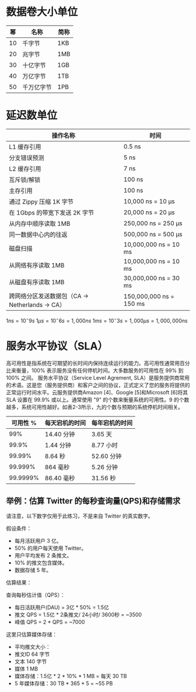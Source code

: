 # 数据卷大小单位

| 幂   | 名称       | 简称 |
| ---- | ---------- | ---- |
| 10   | 千字节     | 1KB  |
| 20   | 兆字节     | 1MB  |
| 30   | 十亿字节   | 1GB  |
| 40   | 万亿字节   | 1TB  |
| 50   | 千万亿字节 | 1PB  |

# 延迟数单位

| 操作名称                                        | 时间                    |
| ----------------------------------------------- | ----------------------- |
| L1 缓存引用                                     | 0.5 ns                  |
| 分支错误预测                                    | 5 ns                    |
| L2 缓存引用                                     | 7 ns                    |
| 互斥锁/解锁                                     | 100 ns                  |
| 主存引用                                        | 100 ns                  |
| 通过 Zippy 压缩 1K 字节                         | 10,000 ns = 10 μs       |
| 在 1Gbps 的带宽下发送 2K 字节                   | 20,000 ns = 20 μs       |
| 从内存中顺序读取 1MB                            | 250,000 ns = 250 μs     |
| 同一数据中心内的往返                            | 500,000 ns = 500 μs     |
| 磁盘扫描                                        | 10,000,000 ns = 10 ms   |
| 从网络有序读取 1MB                              | 10,000,000 ns = 10 ms   |
| 从磁盘有序读取 1MB                              | 30,000,000 ns = 30 ms   |
| 跨网络分区发送数据包（CA -> Netherlands -> CA） | 150,000,000 ns = 150 ms |

$1 ns = 10^-9 s$
$1 µs= 10^-6 s = 1,000 ns$
$1 ms = 10^-3 s = 1,000 µs = 1,000,000 ns$

# 服务水平协议（SLA）

高可用性是指系统在可期望的长时间内保持连续运行的能力。高可用性通常用百分比来衡量，100% 表示服务没有任何停机时间。大多数服务的可用性在 99% 到 100% 之间。 服务水平协议（Service Level Agrement, SLA）是服务提供商常用的术语。这是您（服务提供商）和客户之间的协议，正式定义了您的服务将提供的正常运行时间水平。云服务提供商Amazon [4]、Google [5]和Microsoft [6]将其 SLA 设置在 99.9% 或以上。通常使用 "9" 的个数来衡量系统的可用性。9 的个数越多，系统可用性越好。如表2-3所示，九的个数与预期的系统停机时间相关。

| 可用性 % | 每天宕机的时间 | 每年宕机的时间 |
| -------- | -------------- | -------------- |
| 99%      | 14.40 分钟     | 3.65 天        |
| 99.9%    | 1.44 分钟      | 8.77 小时      |
| 99.99%   | 8.64 秒        | 52.60 分钟     |
| 99.999%  | 864 毫秒       | 5.26 分钟      |
| 99.9999% | 86.40 毫秒     | 31.56 秒       |

## 举例：估算 Twitter 的每秒查询量(QPS)和存储需求

请注意，以下数字仅用于此练习，不是来自 Twitter 的真实数字。

假设条件：

- 每月活跃用户 3 亿。 
- 50% 的用户每天使用 Twitter。 
- 用户平均发布 2 条推文。 
- 10% 的推文包含媒体。 
- 数据存储 5 年。

估算结果：

查询每秒估计值（QPS）：

- 每日活跃用户(DAU) = 3亿 * 50% = 1.5亿 
- 推文 QPS = 1.5亿 * 2条推文/ 24小时/ 3600秒 = ~3500 
- 峰值 QPS = 2 * QPS = ~7000

这里只估算媒体存储：

- 平均推文大小： 
- 推文ID 64 字节 
- 文本 140 字节 
- 媒体 1 MB 
- 媒体存储：1.5亿 * 2 * 10% * 1 MB = 每天 30 TB
- 5 年媒体存储：30 TB * 365 * 5 = ~55 PB